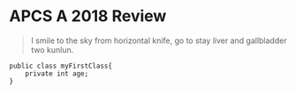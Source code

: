 # APCS A 2018 Review
> I smile to the sky from horizontal knife, go to stay liver and gallbladder two kunlun.

```
public class myFirstClass{
    private int age;
}
```
